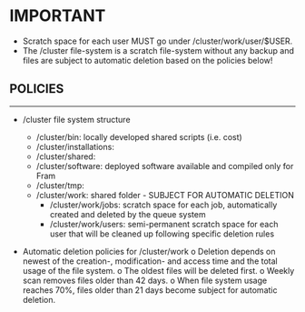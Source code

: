 # IMPORTANT

 - Scratch space for each user MUST go under /cluster/work/user/$USER.
 - The /cluster file-system is a scratch file-system without any backup and files
are subject to automatic deletion based on the policies below!


## POLICIES
-------------------------------------------------------------------------------

 - /cluster file system structure
    - /cluster/bin:		locally developed shared scripts (i.e. cost)
    - /cluster/installations:
    - /cluster/shared:
    - /cluster/software:		deployed software available and compiled only for Fram
    - /cluster/tmp:
    - /cluster/work:		shared folder - SUBJECT FOR AUTOMATIC DELETION
        * /cluster/work/jobs:	scratch space for each job, automatically created and deleted by the queue system
        * /cluster/work/users:	semi-permanent scratch space for each user that will be cleaned up following specific deletion rules

 - Automatic deletion policies for /cluster/work
   o Deletion depends on newest of the creation-, modification- and access time and the total usage of the file system.
   o The oldest files will be deleted first.
   o Weekly scan removes files older than 42 days.
   o When file system usage reaches 70%, files older than 21 days become subject for automatic deletion.
